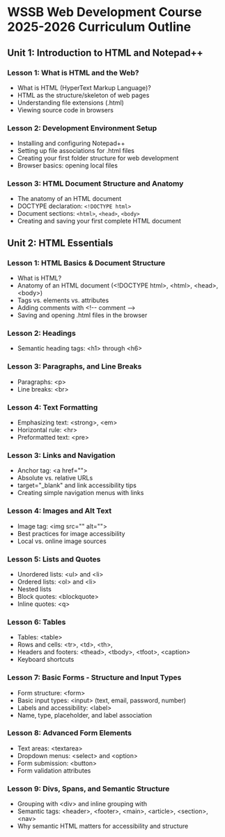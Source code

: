 # WSSB Web Development Course 2025-2026 Curriculum Outline
## Unit 1: Introduction to HTML and Notepad++

### Lesson 1: What is HTML and the Web?
- What is HTML (HyperText Markup Language)?
- HTML as the structure/skeleton of web pages
- Understanding file extensions (.html)
- Viewing source code in browsers

### Lesson 2: Development Environment Setup
- Installing and configuring Notepad++
- Setting up file associations for .html files
- Creating your first folder structure for web development
- Browser basics: opening local files

### Lesson 3: HTML Document Structure and Anatomy
- The anatomy of an HTML document
- DOCTYPE declaration: `<!DOCTYPE html>`
- Document sections: `<html>`, `<head>`, `<body>`
- Creating and saving your first complete HTML document

## Unit 2: HTML Essentials
### Lesson 1: HTML Basics & Document Structure
- What is HTML?
- Anatomy of an HTML document (\<!DOCTYPE html>, \<html>, \<head>, \<body>)
- Tags vs. elements vs. attributes
- Adding comments with \<!-- comment -->
- Saving and opening .html files in the browser
### Lesson 2: Headings
- Semantic heading tags: \<h1> through \<h6>
### Lesson 3: Paragraphs, and Line Breaks
- Paragraphs: \<p>
- Line breaks: \<br>
### Lesson 4: Text Formatting
- Emphasizing text: \<strong>, \<em>
- Horizontal rule: \<hr>
- Preformatted text: \<pre>
### Lesson 3: Links and Navigation
- Anchor tag: \<a href="">
- Absolute vs. relative URLs
- target="_blank" and link accessibility tips
- Creating simple navigation menus with links
### Lesson 4: Images and Alt Text
- Image tag: \<img src="" alt="">
- Best practices for image accessibility
- Local vs. online image sources
### Lesson 5: Lists and Quotes
- Unordered lists: \<ul> and \<li>
- Ordered lists: \<ol> and \<li>
- Nested lists
- Block quotes: \<blockquote>
- Inline quotes: \<q>
### Lesson 6: Tables
- Tables: \<table>
- Rows and cells: \<tr>, \<td>, \<th>,
- Headers and footers: \<thead>, \<tbody>, \<tfoot>, \<caption>
- Keyboard shortcuts
### Lesson 7: Basic Forms - Structure and Input Types
- Form structure: \<form>
- Basic input types: \<input> (text, email, password, number)
- Labels and accessibility: \<label>
- Name, type, placeholder, and label association
### Lesson 8: Advanced Form Elements
- Text areas: \<textarea>
- Dropdown menus: \<select> and \<option>
- Form submission: \<button>
- Form validation attributes
### Lesson 9: Divs, Spans, and Semantic Structure
- Grouping with \<div> and inline grouping with <span>
- Semantic tags: \<header>, \<footer>, \<main>, \<article>, \<section>, \<nav>
- Why semantic HTML matters for accessibility and structure

